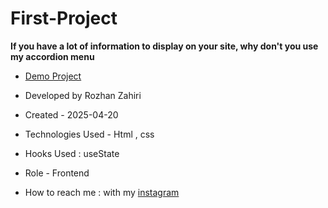 # First-Project

**If you have a lot of information to display on your site, why don't you use my accordion menu**


- [Demo Project](https://pouria-farahani-developer.github.io/Accordion-Menu-By-React/)

- Developed by Rozhan Zahiri

- Created - 2025-04-20

- Technologies Used - Html , css

- Hooks Used : useState 

- Role - Frontend

- How to reach me : with my [instagram](https://www.instagram.com/rozhanzahiri_developer) 
